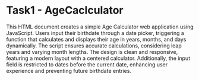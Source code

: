 # Task1 - AgeCaclculator
  This HTML document creates a simple Age Calculator web application using JavaScript. Users input their birthdate through a date picker, triggering a function that calculates and displays their age in years, months, and days dynamically. The script ensures accurate calculations, considering leap years and varying month lengths. The design is clean and responsive, featuring a modern layout with a centered calculator. Additionally, the input field is restricted to dates before the current date, enhancing user experience and preventing future birthdate entries.
